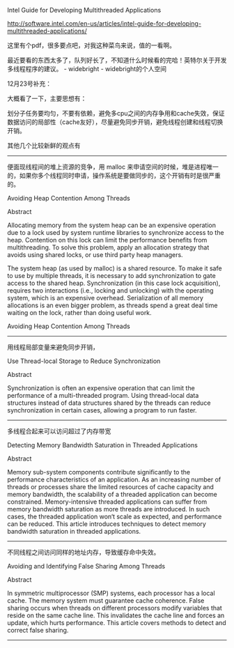 
Intel Guide for Developing Multithreaded Applications

http://software.intel.com/en-us/articles/intel-guide-for-developing-multithreaded-applications/

 

这里有个pdf，很多要点吧，对我这种菜鸟来说，值的一看啊。

最近要看的东西太多了，队列好长了，不知道什么时候看的完哈！英特尔关于开发多线程程序的建议。 - widebright - widebright的个人空间

12月23号补充：

大概看了一下，主要思想有：



划分子任务要均匀，不要有依赖，避免多cpu之间的内存争用和cache失效，保证数据访问的局部性（cache友好），尽量避免同步开销，避免线程创建和线程切换开销。





其他几个比较新鲜的观点有



-------------------------

便面现线程间的堆上资源的竞争，用 malloc 来申请空间的时候，堆是进程唯一的，如果你多个线程同时申请，操作系统是要做同步的，这个开销有时是很严重的。



Avoiding Heap Contention Among Threads

Abstract

Allocating memory from the system heap can be an expensive operation due to a lock used by system runtime libraries to synchronize access to the heap. Contention on this lock can limit the performance benefits from multithreading. To solve this problem, apply an allocation strategy that avoids using shared locks, or use third party heap managers.







The system heap (as used by malloc) is a shared resource. To make it safe to use by multiple threads, it is necessary to add synchronization to gate access to the shared heap. Synchronization (in this case lock acquisition), requires two interactions (i.e., locking and unlocking) with the operating system, which is an expensive overhead. Serialization of all memory allocations is an even bigger problem, as threads spend a great deal time waiting on the lock, rather than doing useful work.





Avoiding Heap Contention Among Threads





--------------------------------------

用线程局部变量来避免同步开销，



Use Thread-local Storage to Reduce Synchronization

Abstract

Synchronization is often an expensive operation that can limit the performance of a multi-threaded program. Using thread-local data structures instead of data structures shared by the threads can reduce synchronization in certain cases, allowing a program to run faster.





-----------------------------------

多线程合起来可以访问超过了内存带宽

Detecting Memory Bandwidth Saturation in Threaded Applications

Abstract

Memory sub-system components contribute significantly to the performance characteristics of an application. As an increasing number of threads or processes share the limited resources of cache capacity and memory bandwidth, the scalability of a threaded application can become constrained. Memory-intensive threaded applications can suffer from memory bandwidth saturation as more threads are introduced. In such cases, the threaded application won‘t scale as expected, and performance can be reduced. This article introduces techniques to detect memory bandwidth saturation in threaded applications.



---------------------------------------

不同线程之间访问同样的地址内存，导致缓存命中失效。



Avoiding and Identifying False Sharing Among Threads

Abstract

In symmetric multiprocessor (SMP) systems, each processor has a local cache. The memory system must guarantee cache coherence. False sharing occurs when threads on different processors modify variables that reside on the same cache line. This invalidates the cache line and forces an update, which hurts performance. This article covers methods to detect and correct false sharing.

--------------------------------------------
